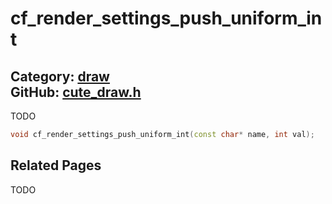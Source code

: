 [](../header.md ':include')

# cf_render_settings_push_uniform_int

Category: [draw](/api_reference?id=draw)  
GitHub: [cute_draw.h](https://github.com/RandyGaul/cute_framework/blob/master/include/cute_draw.h)  
---

TODO

```cpp
void cf_render_settings_push_uniform_int(const char* name, int val);
```

## Related Pages

TODO  
